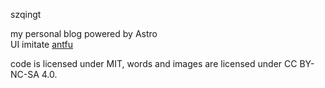 szqingt

my personal blog powered by Astro  
UI imitate [antfu](https://antfu.me/)

code is licensed under MIT,
words and images are licensed under CC BY-NC-SA 4.0.